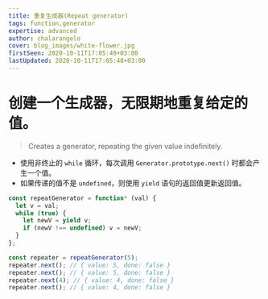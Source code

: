 ```yaml
---
title: 重复生成器(Repeat generator)
tags: function,generator
expertise: advanced
author: chalarangelo
cover: blog_images/white-flower.jpg
firstSeen: 2020-10-11T17:05:48+03:00
lastUpdated: 2020-10-11T17:05:48+03:00
---
```


# 创建一个生成器，无限期地重复给定的值。
> Creates a generator, repeating the given value indefinitely.

- 使用非终止的 `while` 循环，每次调用 `Generator.prototype.next()` 时都会产生一个值。
- 如果传递的值不是 `undefined`，则使用 `yield` 语句的返回值更新返回值。

```js
const repeatGenerator = function* (val) {
  let v = val;
  while (true) {
    let newV = yield v;
    if (newV !== undefined) v = newV;
  }
};
```

```js
const repeater = repeatGenerator(5);
repeater.next(); // { value: 5, done: false }
repeater.next(); // { value: 5, done: false }
repeater.next(4); // { value: 4, done: false }
repeater.next(); // { value: 4, done: false }
```
